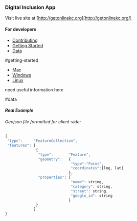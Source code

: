 ### Digital Inclusion App 
Visit live site at [http://getonlinekc.org](http://getonlinekc.org/)  

#### For developers
* [Contributing](https://github.com/clintecum/digital-inclusion/blob/master/CONTRIBUTING.md)
* [Getting Started](#getting-started)
* [Data](#data) 

#getting-started
* [Mac](#mac)
* [Windows](#windows)
* [Linux](#linux)

need useful information here

#data
#### _Real Example_
###### Geojson file formatted for client-side:
```javascript
{
 "type":     "FeatureCollection",
 "features": [
			  {
			   "type":       "Feature",
			   "geometry":   {
						      "type":"Point",
						      "coordinates":[lng, lat]
					   	     },
			   "properties": {
						      "name": string,
							  "category": string,
							  "street": string,
							  "google_id": string
						     }
			  }
			 ]
}
```